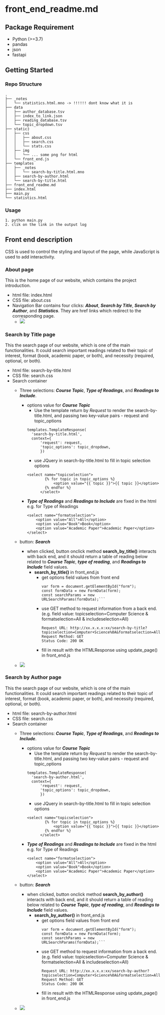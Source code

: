 # front_end_readme.md

## Package Requirement
- Python (>=3.7)
- pandas
- json
- fastapi

## Getting Started
### Repo Structure
```
.
├── _notes  
│   └── statistics.html.mno -> !!!!!! dont know what it is
├── data
│   ├── author_database.tsv
│   ├── index_to_link.json   
│   ├── reading_database.tsv    
│   └── topic_dropdown.tsv
├── static├
│   ├── css
│   │   ├── about.css
│   │   ├── search.css
│   │   └── stats.css
│   ├── img
│   │   └── ... some png for html
│   └── front_end.js
├── templates
│   ├── _notes  
│   │   └── search-by-title.html.mno
│   ├── search-by-author.html   
│   └── search-by-title.html    
├── front_end_readme.md
├── index.html
├── main.py
└── statistics.html
```
### Usage
```
1. python main.py
2. clik on the link in the output log
```
## Front end description
CSS is used to control the styling and layout of the page, while JavaScript is used to add interactivity.

### About page
This is the home page of our website, which contains the project introduction.
- html file: index.html
- CSS file: about.css
- Navigation Bar contains four clicks: **_About_**, **_Search by Title_**, **_Search by Author_**, and **_Statistics_**.
They are href links which redirect to the corresponding page.
  - <img src="./screenshots/navi.png" /><br />


### Search by Title page
This the search page of our website, which is one of the main functionalities. 
It could search important readings related to their topic of interest, format (book, academic paper, or both), 
and necessity (required, optional, or both).
- html file: search-by-title.html
- CSS file: search.css
- Search container 
  - Three selections: **_Course Topic_**, **_Type of Readings_**, and **_Readings to Include_**.
    - options value for **_Course Topic_**
      - Use the template return by _Request_ to render the search-by-title.html, and passing two key-value pairs - 
      request and topic_options
      ```
      templates.TemplateResponse(
        'search-by-title.html',
        context={
            'request': request,
            'topic_options': topic_dropdown, 
            })
      ```
      - use JQuery in search-by-title.html to fill in topic selection options 
      ```
      <select name="topicselection">
              {% for topic in topic_options %}
                  <option value="{{ topic }}">{{ topic }}</option>
              {% endfor %}
            </select>
      ```
    - **_Type of Readings_** and **_Readings to Include_** are fixed in the html
      e.g. for Type of Readings
      ```
      <select name="formatselection">
          <option value="All">All</option>
          <option value="Book">Book</option>
          <option value="Academic Paper">Academic Paper</option>
      </select>
      ```
  - button: **_Search_**
    - when clicked, button onclick method **search_by_title()** interacts with back end, and it should return a table of reading below
    related to **_Course Topic_**, **_type of reading_**, and **_Readings to Include_** field values.
      - **search_by_title()** in front_end.js
        - get options field values from front end
          ```
          var form = document.getElementById("form");
          const formData = new FormData(form);
          const searchParams = new URLSearchParams(formData);```
          ```
        - use GET method to request information from a back end.
          (e.g. field value: topicselection=Computer Science & formatselection=All & includeselection=All)
          ```
          Request URL: http://xx.x.x.x:xx/search-by-title?topicselection=Computer+Science%0A&formatselection=All&includeselection=All
          Request Method: GET
          Status Code: 200 OK
          ```
        - fill in result with the HTMLResponse using update_page() in front_end.js
          
  - <img src="./screenshots/title_search.png" /><br />

### Search by Author page
This the search page of our website, which is one of the main functionalities. 
It could search important readings related to their topic of interest, format (book, academic paper, or both), 
and necessity (required, optional, or both).
- html file: search-by-author.html
- CSS file: search.css
- Search container 
  - Three selections: **_Course Topic_**, **_Type of Readings_**, and **_Readings to Include_**.
    - options value for **_Course Topic_**
      - Use the template return by _Request_ to render the search-by-title.html, and passing two key-value pairs - 
      request and topic_options
      ```
      templates.TemplateResponse(
        'search-by-author.html',
        context={
            'request': request,
            'topic_options': topic_dropdown, 
            })
      ```
      - use JQuery in search-by-title.html to fill in topic selection options 
      ```
      <select name="topicselection">
              {% for topic in topic_options %}
                  <option value="{{ topic }}">{{ topic }}</option>
              {% endfor %}
            </select>
      ```
    - **_Type of Readings_** and **_Readings to Include_** are fixed in the html
      e.g. for Type of Readings
      ```
      <select name="formatselection">
          <option value="All">All</option>
          <option value="Book">Book</option>
          <option value="Academic Paper">Academic Paper</option>
      </select>
      ```
  - button: **_Search_**
    - when clicked, button onclick method **search_by_author()** interacts with back end, and it should return a table of reading below
    related to **_Course Topic_**, **_type of reading_**, and **_Readings to Include_** field values.
      - **search_by_author()** in front_end.js
        - get options field values from front end
          ```
          var form = document.getElementById("form");
          const formData = new FormData(form);
          const searchParams = new URLSearchParams(formData);```
          ```
        - use GET method to request information from a back end.
          (e.g. field value: topicselection=Computer Science & formatselection=All & includeselection=All)
          ```
          Request URL: http://xx.x.x.x:xx/search-by-author?topicselection=Computer+Science%0A&formatselection=All&includeselection=All
          Request Method: GET
          Status Code: 200 OK
          ```
        - fill in result with the HTMLResponse using update_page() in front_end.js
          
  - <img src="./screenshots/author_search.png" /><br />


